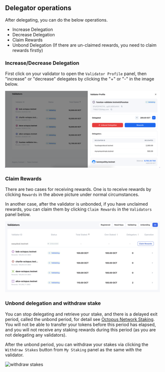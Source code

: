 ## Delegator operations

After delegating, you can do the below operations.

* Increase Delegation
* Decrease Delegation
* Claim Rewards
* Unbond Delegation (If there are un-claimed rewards, you need to claim rewards firstly)

### Increase/Decrease Delegation

First click on your validator to open the `Validator Profile` panel, then "increase" or "decrease" delegates by clicking the "+" or "-" in the image below.

![incr/decr delegator stakes](../images/maintain/increase_decrease_stake_deleg.jpg)

### Claim Rewards

There are two cases for receiving rewards. One is to receive rewards by clicking `Rewards` in the above picture under normal circumstances.

In another case, after the validator is unbonded, if you have unclaimed rewards, you can claim them by clicking `Claim Rewards` in the `Validators` panel below.

![delegator claim reward](../images/maintain/delegator_claim_reward.jpg)

### Unbond delegation and withdraw stake

You can stop delegating and retrieve your stake, and there is a delayed exit period, called the unbond period, for detail see [Octopus Network Staking](./../general/octopus-staking.html#octopus-network-staking). You will not be able to transfer your tokens before this period has elapsed, and you will not receive any staking rewards during this period (as you are not delegating any validators).

After the unbond period, you can withdraw your stakes via clicking the `Withdraw Stakes` button from `My Staking` panel as the same with the validator.

![withdraw stakes](../images/maintain/withdraw_stakes.jpg)
